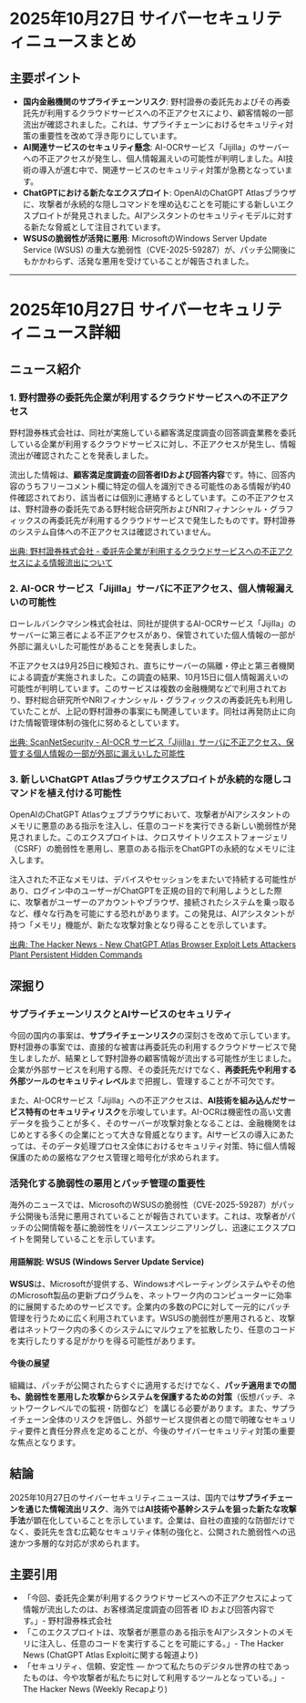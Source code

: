 # 2025年10月27日 サイバーセキュリティニュースまとめ

## 主要ポイント

*   **国内金融機関のサプライチェーンリスク**: 野村證券の委託先およびその再委託先が利用するクラウドサービスへの不正アクセスにより、顧客情報の一部流出が確認されました。これは、サプライチェーンにおけるセキュリティ対策の重要性を改めて浮き彫りにしています。
*   **AI関連サービスのセキュリティ懸念**: AI-OCRサービス「Jijilla」のサーバーへの不正アクセスが発生し、個人情報漏えいの可能性が判明しました。AI技術の導入が進む中で、関連サービスのセキュリティ対策が急務となっています。
*   **ChatGPTにおける新たなエクスプロイト**: OpenAIのChatGPT Atlasブラウザに、攻撃者が永続的な隠しコマンドを埋め込むことを可能にする新しいエクスプロイトが発見されました。AIアシスタントのセキュリティモデルに対する新たな脅威として注目されています。
*   **WSUSの脆弱性が活発に悪用**: MicrosoftのWindows Server Update Service (WSUS) の重大な脆弱性（CVE-2025-59287）が、パッチ公開後にもかかわらず、活発な悪用を受けていることが報告されました。

---

# 2025年10月27日 サイバーセキュリティニュース詳細

## ニュース紹介

### 1. 野村證券の委託先企業が利用するクラウドサービスへの不正アクセス

野村證券株式会社は、同社が実施している顧客満足度調査の回答調査業務を委託している企業が利用するクラウドサービスに対し、不正アクセスが発生し、情報流出が確認されたことを発表しました。

流出した情報は、**顧客満足度調査の回答者IDおよび回答内容**です。特に、回答内容のうちフリーコメント欄に特定の個人を識別できる可能性のある情報が約40件確認されており、該当者には個別に連絡するとしています。この不正アクセスは、野村證券の委託先である野村総合研究所およびNRIフィナンシャル・グラフィックスの再委託先が利用するクラウドサービスで発生したものです。野村證券のシステム自体への不正アクセスは確認されていません。

[出典: 野村證券株式会社 - 委託先企業が利用するクラウドサービスへの不正アクセスによる情報流出について](https://www.nomuraholdings.com/jp/news/nr/nsc20251017/main/0/link/20251017_nsc.pdf)

### 2. AI-OCR サービス「Jijilla」サーバに不正アクセス、個人情報漏えいの可能性

ローレルバンクマシン株式会社は、同社が提供するAI-OCRサービス「Jijilla」のサーバーに第三者による不正アクセスがあり、保管されていた個人情報の一部が外部に漏えいした可能性があることを発表しました。

不正アクセスは9月25日に検知され、直ちにサーバーの隔離・停止と第三者機関による調査が実施されました。この調査の結果、10月15日に個人情報漏えいの可能性が判明しています。このサービスは複数の金融機関などで利用されており、野村総合研究所やNRIフィナンシャル・グラフィックスの再委託先も利用していたことが、上記の野村證券の事案にも関連しています。同社は再発防止に向けた情報管理体制の強化に努めるとしています。

[出典: ScanNetSecurity - AI-OCR サービス「Jijilla」サーバに不正アクセス、保管する個人情報の一部が外部に漏えいした可能性](https://scan.netsecurity.ne.jp/article/2025/10/27/53890.html)

### 3. 新しいChatGPT Atlasブラウザエクスプロイトが永続的な隠しコマンドを植え付ける可能性

OpenAIのChatGPT Atlasウェブブラウザにおいて、攻撃者がAIアシスタントのメモリに悪意のある指示を注入し、任意のコードを実行できる新しい脆弱性が発見されました。このエクスプロイトは、クロスサイトリクエストフォージェリ（CSRF）の脆弱性を悪用し、悪意のある指示をChatGPTの永続的なメモリに注入します。

注入された不正なメモリは、デバイスやセッションをまたいで持続する可能性があり、ログイン中のユーザーがChatGPTを正規の目的で利用しようとした際に、攻撃者がユーザーのアカウントやブラウザ、接続されたシステムを乗っ取るなど、様々な行為を可能にする恐れがあります。この発見は、AIアシスタントが持つ「メモリ」機能が、新たな攻撃対象となり得ることを示しています。

[出典: The Hacker News - New ChatGPT Atlas Browser Exploit Lets Attackers Plant Persistent Hidden Commands](https://thehackernews.com/2025/10/new-chatgpt-atlas-browser-exploit-lets.html)

## 深掘り

### サプライチェーンリスクとAIサービスのセキュリティ

今回の国内の事案は、**サプライチェーンリスク**の深刻さを改めて示しています。野村證券の事案では、直接的な被害は再委託先の利用するクラウドサービスで発生しましたが、結果として野村證券の顧客情報が流出する可能性が生じました。企業が外部サービスを利用する際、その委託先だけでなく、**再委託先や利用する外部ツールのセキュリティレベル**まで把握し、管理することが不可欠です。

また、AI-OCRサービス「Jijilla」への不正アクセスは、**AI技術を組み込んだサービス特有のセキュリティリスク**を示唆しています。AI-OCRは機密性の高い文書データを扱うことが多く、そのサーバーが攻撃対象となることは、金融機関をはじめとする多くの企業にとって大きな脅威となります。AIサービスの導入にあたっては、そのデータ処理プロセス全体におけるセキュリティ対策、特に個人情報保護のための厳格なアクセス管理と暗号化が求められます。

### 活発化する脆弱性の悪用とパッチ管理の重要性

海外のニュースでは、MicrosoftのWSUSの脆弱性（CVE-2025-59287）がパッチ公開後も活発に悪用されていることが報告されています。これは、攻撃者がパッチの公開情報を基に脆弱性をリバースエンジニアリングし、迅速にエクスプロイトを開発していることを示しています。

#### 用語解説: WSUS (Windows Server Update Service)

**WSUS**は、Microsoftが提供する、Windowsオペレーティングシステムやその他のMicrosoft製品の更新プログラムを、ネットワーク内のコンピューターに効率的に展開するためのサービスです。企業内の多数のPCに対して一元的にパッチ管理を行うために広く利用されています。WSUSの脆弱性が悪用されると、攻撃者はネットワーク内の多くのシステムにマルウェアを拡散したり、任意のコードを実行したりする足がかりを得る可能性があります。

#### 今後の展望

組織は、パッチが公開されたらすぐに適用するだけでなく、**パッチ適用までの間も、脆弱性を悪用した攻撃からシステムを保護するための対策**（仮想パッチ、ネットワークレベルでの監視・防御など）を講じる必要があります。また、サプライチェーン全体のリスクを評価し、外部サービス提供者との間で明確なセキュリティ要件と責任分界点を定めることが、今後のサイバーセキュリティ対策の重要な焦点となります。

## 結論

2025年10月27日のサイバーセキュリティニュースは、国内では**サプライチェーンを通じた情報流出リスク**、海外では**AI技術や基幹システムを狙った新たな攻撃手法**が顕在化していることを示しています。企業は、自社の直接的な防御だけでなく、委託先を含む広範なセキュリティ体制の強化と、公開された脆弱性への迅速かつ多層的な対応が求められます。

## 主要引用

*   「今回、委託先企業が利用するクラウドサービスへの不正アクセスによって情報が流出したのは、お客様満足度調査の回答者 ID および回答内容です。」- 野村證券株式会社
*   「このエクスプロイトは、攻撃者が悪意のある指示をAIアシスタントのメモリに注入し、任意のコードを実行することを可能にする。」- The Hacker News (ChatGPT Atlas Exploitに関する報道より)
*   「セキュリティ、信頼、安定性 — かつて私たちのデジタル世界の柱であったものは、今や攻撃者が私たちに対して利用するツールとなっている。」- The Hacker News (Weekly Recapより)

